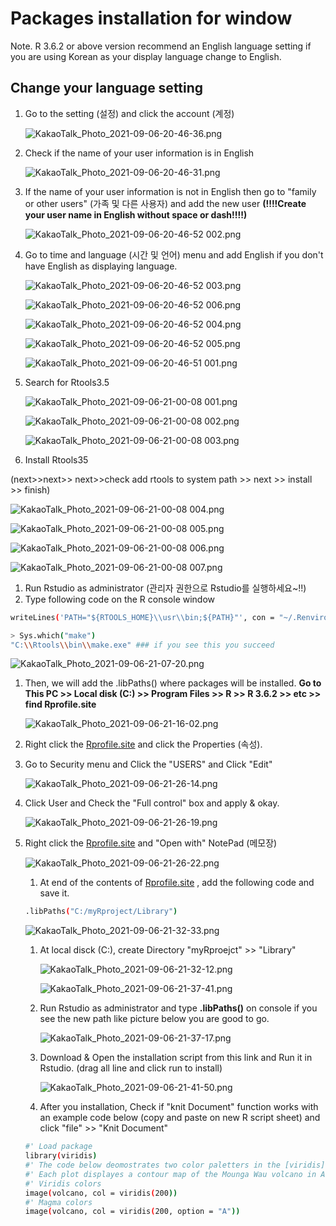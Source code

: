 # Packages installation for window

Note. R 3.6.2 or above version recommend an English language setting if you are using Korean as your display language change to English.

## **Change your language setting**

1. Go to the setting (설정) and click the account (계정)

    ![KakaoTalk_Photo_2021-09-06-20-46-36.png](https://s3-us-west-2.amazonaws.com/secure.notion-static.com/2ed13cdb-4309-4354-a3b0-65b6f13e9d3b/KakaoTalk_Photo_2021-09-06-20-46-36.png)

2. Check if the name of your user information is in English

    ![KakaoTalk_Photo_2021-09-06-20-46-31.png](https://s3-us-west-2.amazonaws.com/secure.notion-static.com/87ebb555-1945-4a53-95ba-bd96c0d51b73/KakaoTalk_Photo_2021-09-06-20-46-31.png)

3. If the name of your user information is not in English then go to "family or other users"
(가족 및 다른 사용자) and add the new user **(!!!!Create your user name in English without space or dash!!!!)**

    ![KakaoTalk_Photo_2021-09-06-20-46-52 002.png](https://s3-us-west-2.amazonaws.com/secure.notion-static.com/6be11702-d53a-4a88-93ea-365449c895d3/KakaoTalk_Photo_2021-09-06-20-46-52_002.png)

4. Go to time and language (시간 및 언어) menu and add English if you don't have English as displaying language.

    ![KakaoTalk_Photo_2021-09-06-20-46-52 003.png](https://s3-us-west-2.amazonaws.com/secure.notion-static.com/a281c114-802c-4541-8d7b-f0063eae092a/KakaoTalk_Photo_2021-09-06-20-46-52_003.png)

    ![KakaoTalk_Photo_2021-09-06-20-46-52 006.png](https://s3-us-west-2.amazonaws.com/secure.notion-static.com/d7e632f5-17a0-474e-b4b4-63b8a6519923/KakaoTalk_Photo_2021-09-06-20-46-52_006.png)

    ![KakaoTalk_Photo_2021-09-06-20-46-52 004.png](https://s3-us-west-2.amazonaws.com/secure.notion-static.com/6475c529-3387-48a7-9796-4d4c01328ade/KakaoTalk_Photo_2021-09-06-20-46-52_004.png)

    ![KakaoTalk_Photo_2021-09-06-20-46-52 005.png](https://s3-us-west-2.amazonaws.com/secure.notion-static.com/ce75bae5-99de-472f-9e77-6cd1bca7d757/KakaoTalk_Photo_2021-09-06-20-46-52_005.png)

    ![KakaoTalk_Photo_2021-09-06-20-46-51 001.png](https://s3-us-west-2.amazonaws.com/secure.notion-static.com/4d7a5eca-48ff-401e-858c-3d5885cd6f35/KakaoTalk_Photo_2021-09-06-20-46-51_001.png)

5. Search for Rtools3.5 

    ![KakaoTalk_Photo_2021-09-06-21-00-08 001.png](https://s3-us-west-2.amazonaws.com/secure.notion-static.com/9f87ed75-d2bc-4fa5-bbac-6263374bfce6/KakaoTalk_Photo_2021-09-06-21-00-08_001.png)

    ![KakaoTalk_Photo_2021-09-06-21-00-08 002.png](https://s3-us-west-2.amazonaws.com/secure.notion-static.com/fe77c3d8-db35-4812-bccd-5c0666d20911/KakaoTalk_Photo_2021-09-06-21-00-08_002.png)

    ![KakaoTalk_Photo_2021-09-06-21-00-08 003.png](https://s3-us-west-2.amazonaws.com/secure.notion-static.com/b1025c95-1a7c-4893-b151-5ed099ab21db/KakaoTalk_Photo_2021-09-06-21-00-08_003.png)

6. Install Rtools35

(next>>next>> next>>check add rtools to system path >> next >> install >> finish)

![KakaoTalk_Photo_2021-09-06-21-00-08 004.png](https://s3-us-west-2.amazonaws.com/secure.notion-static.com/e7b9e05b-cb29-49be-89e3-fc74e2159a06/KakaoTalk_Photo_2021-09-06-21-00-08_004.png)

![KakaoTalk_Photo_2021-09-06-21-00-08 005.png](https://s3-us-west-2.amazonaws.com/secure.notion-static.com/f9d3cce7-8883-4aa4-85c7-1ff20b5c1c37/KakaoTalk_Photo_2021-09-06-21-00-08_005.png)

![KakaoTalk_Photo_2021-09-06-21-00-08 006.png](https://s3-us-west-2.amazonaws.com/secure.notion-static.com/13fbf51f-963b-4ca2-8a0f-9f0697f10ea6/KakaoTalk_Photo_2021-09-06-21-00-08_006.png)

![KakaoTalk_Photo_2021-09-06-21-00-08 007.png](https://s3-us-west-2.amazonaws.com/secure.notion-static.com/e5a4e5a2-7585-4c0e-b522-6252440b28b4/KakaoTalk_Photo_2021-09-06-21-00-08_007.png)

1. Run Rstudio as administrator (관리자 권한으로 Rstudio를 실행하세요~!!)
2. Type following code on the R console window

```bash
writeLines('PATH="${RTOOLS_HOME}\\usr\\bin;${PATH}"', con = "~/.Renviron")
```

```bash
> Sys.which("make")
"C:\\Rtools\\bin\\make.exe" ### if you see this you succeed
```

![KakaoTalk_Photo_2021-09-06-21-07-20.png](https://s3-us-west-2.amazonaws.com/secure.notion-static.com/3b5e8a4d-f9df-41d3-9bd3-41ba89c06185/KakaoTalk_Photo_2021-09-06-21-07-20.png)

1. Then, we will add the .libPaths() where packages will be installed. **Go to This PC >> Local disk (C:) >> Program Files >> R >> R 3.6.2 >> etc >> find Rprofile.site**

    ![KakaoTalk_Photo_2021-09-06-21-16-02.png](https://s3-us-west-2.amazonaws.com/secure.notion-static.com/6ebbc3b7-4585-44f2-abad-cb50b5b14767/KakaoTalk_Photo_2021-09-06-21-16-02.png)

2. Right click the [Rprofile.site](http://rprofile.site) and click the Properties (속성). 
3. Go to Security menu and Click the "USERS" and Click "Edit" 

    ![KakaoTalk_Photo_2021-09-06-21-26-14.png](https://s3-us-west-2.amazonaws.com/secure.notion-static.com/69a727a8-68bf-4564-a166-66cafa568079/KakaoTalk_Photo_2021-09-06-21-26-14.png)

4. Click User and Check the "Full control" box and apply & okay. 

    ![KakaoTalk_Photo_2021-09-06-21-26-19.png](https://s3-us-west-2.amazonaws.com/secure.notion-static.com/7b96ffc5-372b-4505-aa47-77f6b13cb93a/KakaoTalk_Photo_2021-09-06-21-26-19.png)

5. Right click the [Rprofile.site](http://rprofile.site) and "Open with" NotePad (메모장)

    ![KakaoTalk_Photo_2021-09-06-21-26-22.png](https://s3-us-west-2.amazonaws.com/secure.notion-static.com/cc6a2ab0-40e7-4b67-9d3c-4d3b29a83395/KakaoTalk_Photo_2021-09-06-21-26-22.png)

    1. At end of the contents of [Rprofile.site](http://rprofile.site) , add the following code and save it.

    ```bash
    .libPaths("C:/myRproject/Library")
    ```

    ![KakaoTalk_Photo_2021-09-06-21-32-33.png](https://s3-us-west-2.amazonaws.com/secure.notion-static.com/ac37916a-d531-40f7-99a0-2082d19b94a0/KakaoTalk_Photo_2021-09-06-21-32-33.png)

    1. At local disck (C:), create Directory "myRproejct" >> "Library" 

        ![KakaoTalk_Photo_2021-09-06-21-32-12.png](https://s3-us-west-2.amazonaws.com/secure.notion-static.com/c0002905-0ed1-497c-b81a-72106f640223/KakaoTalk_Photo_2021-09-06-21-32-12.png)

        ![KakaoTalk_Photo_2021-09-06-21-37-41.png](https://s3-us-west-2.amazonaws.com/secure.notion-static.com/98bfd52f-e908-4478-88c6-a7e9fe4ab6f0/KakaoTalk_Photo_2021-09-06-21-37-41.png)

    1. Run Rstudio as administrator and type **.libPaths()** on console if you see the new path like picture below you are good to go. 

        ![KakaoTalk_Photo_2021-09-06-21-37-17.png](https://s3-us-west-2.amazonaws.com/secure.notion-static.com/7e247c85-480e-4b66-8d19-889e8cc360d4/KakaoTalk_Photo_2021-09-06-21-37-17.png)

    2. Download & Open the installation script from this link and Run it in Rstudio. (drag all line and click run to install)

        ![KakaoTalk_Photo_2021-09-06-21-41-50.png](https://s3-us-west-2.amazonaws.com/secure.notion-static.com/057a6908-5646-435d-8883-ed8edf29951e/KakaoTalk_Photo_2021-09-06-21-41-50.png)

    3. After you installation, Check if "knit Document" function works with an example code below (copy and paste on new R script sheet) and click "file" >> "Knit Document"

    ```bash
    #' Load package
    library(viridis)
    #' The code below deomostrates two color paletters in the [viridis](https://github.com/sjmgarier/viridis) package.
    #' Each plot displayes a contour map of the Mounga Wau volcano in Auckland, New Zealand.
    #' Viridis colors
    image(volcano, col = viridis(200))
    #' Magma colors
    image(volcano, col = viridis(200, option = "A")) 
    ```
